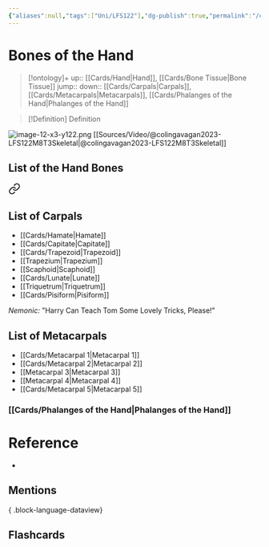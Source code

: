 ```yaml
---
{"aliases":null,"tags":["Uni/LFS122"],"dg-publish":true,"permalink":"/cards/bones-of-the-hand/","dgPassFrontmatter":true}
---
```


# Bones of the Hand

> [!ontology]+
> up:: [[Cards/Hand\|Hand]], [[Cards/Bone Tissue\|Bone Tissue]]
> jump:: 
> down:: [[Cards/Carpals\|Carpals]], [[Cards/Metacarpals\|Metacarpals]], [[Cards/Phalanges of the Hand\|Phalanges of the Hand]]

> [!Definition] Definition

![image-12-x3-y122.png](/img/user/Extras/Images/image-12-x3-y122.png)
[[Sources/Video/@colingavagan2023-LFS122M8T3Skeletal\|@colingavagan2023-LFS122M8T3Skeletal]]

## List of the Hand Bones


<div class="transclusion internal-embed is-loaded"><a class="markdown-embed-link" href="/cards/carpals/#list-of-carpals" aria-label="Open link"><svg xmlns="http://www.w3.org/2000/svg" width="24" height="24" viewBox="0 0 24 24" fill="none" stroke="currentColor" stroke-width="2" stroke-linecap="round" stroke-linejoin="round" class="svg-icon lucide-link"><path d="M10 13a5 5 0 0 0 7.54.54l3-3a5 5 0 0 0-7.07-7.07l-1.72 1.71"></path><path d="M14 11a5 5 0 0 0-7.54-.54l-3 3a5 5 0 0 0 7.07 7.07l1.71-1.71"></path></svg></a><div class="markdown-embed">



## List of Carpals

- [[Cards/Hamate\|Hamate]]
- [[Cards/Capitate\|Capitate]]
- [[Cards/Trapezoid\|Trapezoid]]
- [[Trapezium\|Trapezium]]
- [[Scaphoid\|Scaphoid]]
- [[Cards/Lunate\|Lunate]]
- [[Triquetrum\|Triquetrum]]
- [[Cards/Pisiform\|Pisiform]]

*Nemonic:* "Harry Can Teach Tom Some Lovely Tricks, Please!"


</div></div>


<div class="transclusion internal-embed is-loaded"><div class="markdown-embed">



## List of Metacarpals

- [[Cards/Metacarpal 1\|Metacarpal 1]]
- [[Cards/Metacarpal 2\|Metacarpal 2]]
- [[Metacarpal 3\|Metacarpal 3]]
- [[Metacarpal 4\|Metacarpal 4]]
- [[Cards/Metacarpal 5\|Metacarpal 5]]
 


</div></div>


### [[Cards/Phalanges of the Hand\|Phalanges of the Hand]]

# Reference

- 

## Mentions


{ .block-language-dataview}

## Flashcards